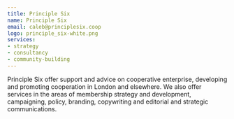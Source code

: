 ```yaml
---
title: Principle Six
name: Principle Six
email: caleb@principlesix.coop
logo: principle_six-white.png
services:
- strategy
- consultancy
- community-building
---
```


Principle Six offer support and advice on cooperative enterprise, developing and promoting cooperation in London and elsewhere. 
We also offer services in the areas of membership strategy and development, campaigning, policy, branding, copywriting and editorial and strategic communications.